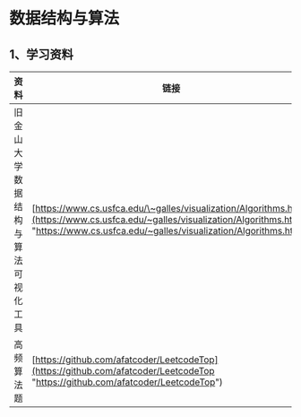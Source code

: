 

# 数据结构与算法

## 1、学习资料

| 资料                           | 链接                                                         |      |
|------------------------------| ------------------------------------------------------------ | ---- |
| 旧金山大学数据结构与算法可视化工具            | [https://www.cs.usfca.edu/\~galles/visualization/Algorithms.html](https://www.cs.usfca.edu/~galles/visualization/Algorithms.html "https://www.cs.usfca.edu/~galles/visualization/Algorithms.html") |      |
| 高频算法题                        | [https://github.com/afatcoder/LeetcodeTop](https://github.com/afatcoder/LeetcodeTop "https://github.com/afatcoder/LeetcodeTop") |      |

